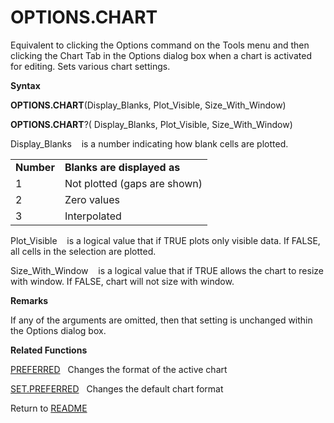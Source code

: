 # OPTIONS.CHART

Equivalent to clicking the Options command on the Tools menu and then
clicking the Chart Tab in the Options dialog box when a chart is
activated for editing. Sets various chart settings.

**Syntax**

**OPTIONS.CHART**(Display\_Blanks, Plot\_Visible, Size\_With\_Window)

**OPTIONS.CHART**?( Display\_Blanks, Plot\_Visible, Size\_With\_Window)

Display\_Blanks&nbsp;&nbsp;&nbsp;&nbsp;is a number indicating how blank
cells are plotted.

|            |                              |
| ---------- | ---------------------------- |
| **Number** | **Blanks are displayed as**  |
| 1          | Not plotted (gaps are shown) |
| 2          | Zero values                  |
| 3          | Interpolated                 |

Plot\_Visible&nbsp;&nbsp;&nbsp;&nbsp;is a logical value that if TRUE
plots only visible data. If FALSE, all cells in the selection are
plotted.

Size\_With\_Window&nbsp;&nbsp;&nbsp;&nbsp;is a logical value that if
TRUE allows the chart to resize with window. If FALSE, chart will not
size with window.

**Remarks**

If any of the arguments are omitted, then that setting is unchanged
within the Options dialog box.

**Related Functions**

[PREFERRED](PREFERRED.md)&nbsp;&nbsp;&nbsp;Changes the format of the active chart

[SET.PREFERRED](SET.PREFERRED.md)&nbsp;&nbsp;&nbsp;Changes the default chart format



Return to [README](README.md#O)

